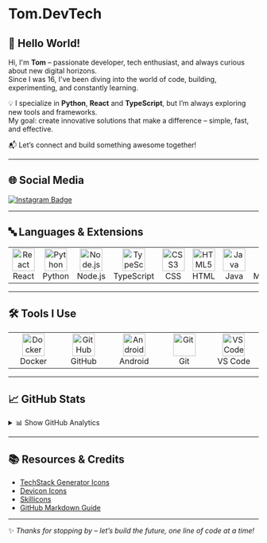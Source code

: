 # Tom.DevTech

## 👋 Hello World!

Hi, I'm **Tom** – passionate developer, tech enthusiast, and always curious about new digital horizons.  
Since I was 16, I've been diving into the world of code, building, experimenting, and constantly learning.

💡 I specialize in **Python**, **React** and **TypeScript**, but I’m always exploring new tools and frameworks.  
My goal: create innovative solutions that make a difference – simple, fast, and effective.

📬 Let’s connect and build something awesome together!

---

## 🌐 Social Media

<a href="https://instagram.com/tom.devtech">
  <img src="https://img.shields.io/badge/Instagram-%23E4405F.svg?style=for-the-badge&logo=Instagram&logoColor=white" alt="Instagram Badge" />
</a>

---

## 🔤 Languages & Extensions

<table align="center">
  <tr>
    <td align="center" width="90">
      <img src="https://techstack-generator.vercel.app/react-icon.svg" width="45" height="45" alt="React" />
      <br>React
    </td>
    <td align="center" width="90">
      <img src="https://techstack-generator.vercel.app/python-icon.svg" width="45" height="45" alt="Python" />
      <br>Python
    </td>
    <td align="center" width="90">
      <img src="https://cdn.jsdelivr.net/gh/devicons/devicon/icons/nodejs/nodejs-original.svg" width="45" height="45" alt="Node.js" />
      <br>Node.js
    </td>
    <td align="center" width="90">
      <img src="https://techstack-generator.vercel.app/ts-icon.svg" width="45" height="45" alt="TypeScript" />
      <br>TypeScript
    </td>
    <td align="center" width="90">
      <img src="https://cdn.jsdelivr.net/gh/devicons/devicon/icons/css3/css3-original.svg" width="45" height="45" alt="CSS3" />
      <br>CSS
    </td>
    <td align="center" width="90">
      <img src="https://cdn.jsdelivr.net/gh/devicons/devicon/icons/html5/html5-original.svg" width="45" height="45" alt="HTML5" />
      <br>HTML
    </td>
    <td align="center" width="90">
      <img src="https://cdn.jsdelivr.net/gh/devicons/devicon/icons/java/java-original.svg" width="45" height="45" alt="Java" />
      <br>Java
    </td>
    <td align="center" width="90">
      <img src="https://cdn.jsdelivr.net/gh/devicons/devicon/icons/markdown/markdown-original.svg" width="45" height="45" alt="Markdown" style="background-color: white;" />
      <br>Markdown
    </td>
    <td align="center" width="90">
      <img src="https://cdn.jsdelivr.net/gh/devicons/devicon/icons/ruby/ruby-plain.svg" width="45" height="45" alt="Ruby" />
      <br>Ruby
    </td>
  </tr>
</table>

---

## 🛠 Tools I Use

<table align="center">
  <tr>
    <td align="center" width="90">
      <img src="https://techstack-generator.vercel.app/docker-icon.svg" width="45" height="45" alt="Docker" />
      <br>Docker
    </td>
    <td align="center" width="90">
      <img src="https://techstack-generator.vercel.app/github-icon.svg" width="45" height="45" alt="GitHub" />
      <br>GitHub
    </td>
    <td align="center" width="90">
      <img src="https://cdn.jsdelivr.net/gh/devicons/devicon/icons/android/android-plain.svg" width="45" height="45" alt="Android" />
      <br>Android
    </td>
    <td align="center" width="90">
      <img src="https://cdn.jsdelivr.net/gh/devicons/devicon/icons/git/git-original.svg" width="45" height="45" alt="Git" />
      <br>Git
    </td>
    <td align="center" width="90">
      <img src="https://cdn.jsdelivr.net/gh/devicons/devicon/icons/vscode/vscode-original.svg" width="45" height="45" alt="VS Code" />
      <br>VS Code
    </td>
  </tr>
</table>

---

## 📈 GitHub Stats

<details>
  <summary>📊 Show GitHub Analytics</summary>
  <p align="center">
    <a href="https://github.com/tomdevtech">
      <img src="http://github-profile-summary-cards.vercel.app/api/cards/profile-details?username=tomdevtech&theme=transparent" />
    </a>
    <a href="https://github.com/tomdevtech">
      <img src="https://github-readme-streak-stats.herokuapp.com/?user=tomdevtech&hide_border=true&card_width=338&theme=transparent" />
    </a>
    <a href="https://github.com/tomdevtech">
      <img src="http://github-profile-summary-cards.vercel.app/api/cards/stats?username=tomdevtech&theme=transparent" />
    </a>
    <a href="https://github.com/tomdevtech">
      <img src="https://github-readme-stats.vercel.app/api/top-langs/?username=tomdevtech&langs_count=10&exclude_repo=&hide=jupyter%20notebook,vim%20script,cmake,makefile,batchfile,emacs%20lisp,css,html&card_width=699&hide_border=true&theme=transparent" />
    </a>
  </p>
</details>

---

## 📚 Resources & Credits

- [TechStack Generator Icons](https://techstack-generator.vercel.app/)  
- [Devicon Icons](https://devicon.dev/)  
- [Skillicons](https://skillicons.dev/)  
- [GitHub Markdown Guide](https://docs.github.com/en/get-started/writing-on-github)

---

✨ _Thanks for stopping by – let’s build the future, one line of code at a time!_
